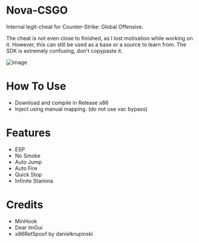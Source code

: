 # Nova-CSGO
Internal legit-cheat for Counter-Strike: Global Offensive.

The cheat is not even close to finished, as I lost motivation while working on it. However, this can still be used as a base or a source to learn from.
The SDK is extremely confusing, don't copypaste it.

![image](https://user-images.githubusercontent.com/72152411/223238002-fe5b3170-90e6-43ef-a9f5-2b508952029b.png)

# How To Use

- Download and compile in Release x86
- Inject using manual mapping. (do not use vac bypass)

# Features

- ESP
- No Smoke
- Auto Jump
- Auto Fire
- Quick Stop
- Infinite Stamina

# Credits

- MinHook
- Dear ImGui
- x86RetSpoof by danielkrupinski
